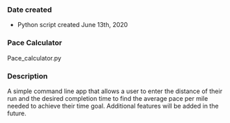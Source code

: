 ### Date created
- Python script created June 13th, 2020


### Pace Calculator
Pace_calculator.py

### Description
A simple command line app that allows a user to enter the distance of their run
and the desired completion time to find the average pace per mile needed to
achieve their time goal. Additional features will be added in the future.
